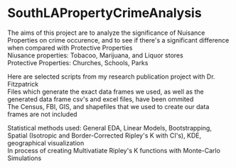 # SouthLAPropertyCrimeAnalysis

The aims of this project are to analyze the significance of Nuisance Properties on crime occurence, and to see if there's a significant difference when compared with Protective Properties <br>
Niusance properties: Tobacoo, Marijuana, and Liquor stores <br>
Protective Properties: Churches, Schools, Parks <br />


Here are selected scripts from my research publication project with Dr. Fitzpatrick <br>
Files which generate the exact data frames we used, as well as the generated data frame csv's and excel files, have been ommited <br>
The Census, FBI, GIS, and shapefiles that we used to create our data frames are not included <br />


Statistical methods used: General EDA, Linear Models, Bootstrapping, Spatial (Isotropic and Border-Corrected Ripley's K with CI's), KDE, geographical visualization <br>
In process of creating Multivatiate Ripley's K functions with Monte-Carlo Simulations <br>
